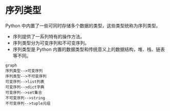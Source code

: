# 序列类型

Python 中内置了一些可同时存储多个数据的类型，这些类型统称为序列类型。

* 序列提供了一系列特有的操作方法。
* 序列类型分为可变序列和不可变序列。
* 序列类型是 Python 内置的数据类型和传统意义上的数据结构，堆、栈、链表等不同。

```mermaid
graph 
序列类型-->可变序列
序列类型-->不可变序列
可变序列-->list列表
可变序列-->dict字典
可变序列-->set集合
不可变序列-->string
不可变序列-->tuple元组

```

